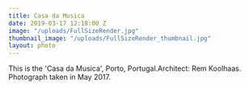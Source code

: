 ```yaml
---
title: Casa da Musica
date: 2019-03-17 12:18:00 Z
image: "/uploads/FullSizeRender.jpg"
thumbnail_image: "/uploads/FullSizeRender_thumbnail.jpg"
layout: photo
---
```


This is the 'Casa da Musica', Porto, Portugal.Architect: Rem Koolhaas. Photograph taken in May 2017.